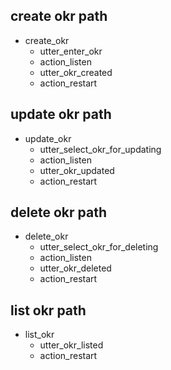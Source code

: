 ## create okr path
* create_okr
  - utter_enter_okr
  - action_listen <!-- add custom action after this to get user input -->
  - utter_okr_created
  - action_restart

## update okr path
* update_okr
  - utter_select_okr_for_updating
  - action_listen <!-- add custom action after this -->
  - utter_okr_updated
  - action_restart

## delete okr path
* delete_okr
  - utter_select_okr_for_deleting
  - action_listen <!-- add custom action after this -->
  - utter_okr_deleted
  - action_restart

## list okr path
* list_okr
  - utter_okr_listed
  - action_restart